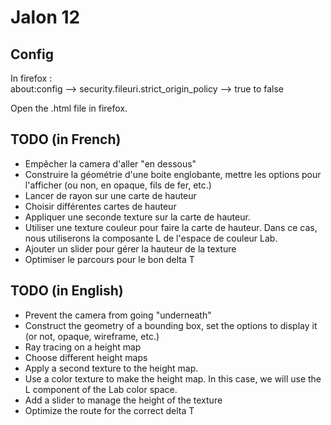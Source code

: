 # Jalon 12


## Config

In firefox :  
about:config --> security.fileuri.strict_origin_policy --> true to false  

Open the .html file in firefox.  

## TODO (in French)
- Empêcher la camera d'aller "en dessous"
- Construire la géométrie d'une boite englobante, mettre les options pour l'afficher (ou non, en opaque, fils de fer, etc.)
- Lancer de rayon sur une carte de hauteur
- Choisir différentes cartes de hauteur
- Appliquer une seconde texture sur la carte de hauteur.
- Utiliser une texture couleur pour faire la carte de hauteur. Dans ce cas, nous utiliserons la composante L de l'espace de couleur Lab.
- Ajouter un slider pour gérer la hauteur de la texture
- Optimiser le parcours pour le bon delta T

## TODO (in English)

- Prevent the camera from going "underneath"
- Construct the geometry of a bounding box, set the options to display it (or not, opaque, wireframe, etc.)
- Ray tracing on a height map
- Choose different height maps
- Apply a second texture to the height map.
- Use a color texture to make the height map. In this case, we will use the L component of the Lab color space.
- Add a slider to manage the height of the texture
- Optimize the route for the correct delta T